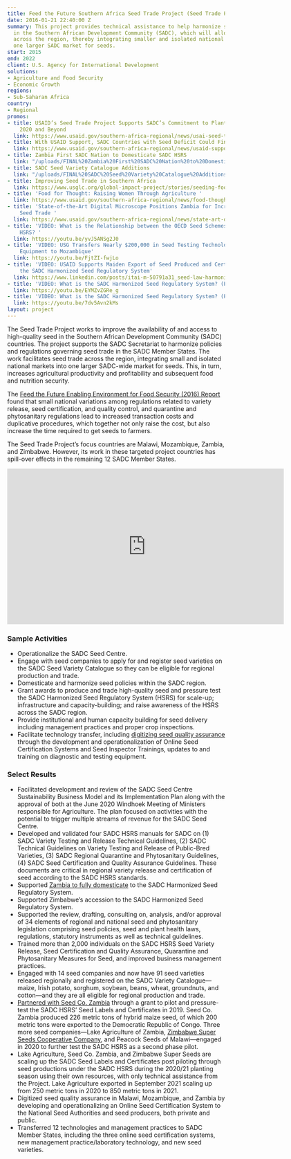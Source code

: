 ```yaml
---
title: Feed the Future Southern Africa Seed Trade Project (Seed Trade Project)
date: 2016-01-21 22:40:00 Z
summary: This project provides technical assistance to help harmonize seed regulations
  in the Southern African Development Community (SADC), which will allow seed trade
  across the region, thereby integrating smaller and isolated national markets into
  one larger SADC market for seeds.
start: 2015
end: 2022
client: U.S. Agency for International Development
solutions:
- Agriculture and Food Security
- Economic Growth
regions:
- Sub-Saharan Africa
country:
- Regional
promos:
- title: USAID’s Seed Trade Project Supports SADC’s Commitment to Plant Health in
    2020 and Beyond
  link: https://www.usaid.gov/southern-africa-regional/news/usai-seed-trade-project-support-sadcs-commitment-plant-health-2020
- title: With USAID Support, SADC Countries with Seed Deficit Could Find Relief Soon
  link: https://www.usaid.gov/southern-africa-regional/news/usaid-support-sadc-countries-seed-deficits-could-find-relief-soon
- title: Zambia First SADC Nation to Domesticate SADC HSRS
  link: "/uploads/FINAL%20Zambia%20First%20SADC%20Nation%20to%20Domesticate%20SADC%20HSRS.pdf"
- title: SADC Seed Variety Catalogue Additions
  link: "/uploads/FINAL%20SADC%20Seed%20Variety%20Catalogue%20Additions%2009%2011%2020.pdf"
- title: Improving Seed Trade in Southern Africa
  link: https://www.usglc.org/global-impact-project/stories/seeding-food-security
- title: 'Food for Thought: Raising Women Through Agriculture '
  link: https://www.usaid.gov/southern-africa-regional/news/food-thought-raising-women-through-agriculture
- title: 'State-of-the-Art Digital Microscope Positions Zambia for Increased International
    Seed Trade '
  link: https://www.usaid.gov/southern-africa-regional/news/state-art-digital-microscope-positions-zambia-increased-international-seed
- title: 'VIDEO: What is the Relationship between the OECD Seed Schemes and the SADC
    HSRS? '
  link: https://youtu.be/yvJ5ANSg2J0
- title: 'VIDEO: USG Transfers Nearly $200,000 in Seed Testing Technology and Lab
    Equipment to Mozambique'
  link: https://youtu.be/FjtZI-fwjLo
- title: 'VIDEO: USAID Supports Maiden Export of Seed Produced and Certified under
    the SADC Harmonized Seed Regulatory System'
  link: https://www.linkedin.com/posts/itai-m-50791a31_seed-law-harmonization-in-sadc-gathers-momentum-activity-6634476458905604096-qAe7
- title: 'VIDEO: What is the SADC Harmonized Seed Regulatory System? (Part 1)'
  link: https://youtu.be/EYMZvZGRe_g
- title: 'VIDEO: What is the SADC Harmonized Seed Regulatory System? (Part 2)'
  link: https://youtu.be/7dv5Avn2kMs
layout: project
---
```


The Seed Trade Project works to improve the availability of and access to high-quality seed in the Southern African Development Community (SADC) countries. The project supports the SADC Secretariat to harmonize policies and regulations governing seed trade in the SADC Member States. The work facilitates seed trade across the region, integrating small and isolated national markets into one larger SADC-wide market for seeds. This, in turn, increases agricultural productivity and profitability and subsequent food and nutrition security.

The [Feed the Future Enabling Environment for Food Security (2016) Report](https://agrilinks.org/activities/feed-future-enabling-environment-food-security-project) found that small national variations among regulations related to variety release, seed certification, and quality control, and quarantine and phytosanitary regulations lead to increased transaction costs and duplicative procedures, which together not only raise the cost, but also increase the time required to get seeds to farmers.

The Seed Trade Project’s focus countries are Malawi, Mozambique, Zambia, and Zimbabwe. However, its work in these targeted project countries has spill-over effects in the remaining 12 SADC Member States.

<iframe src="https://player.vimeo.com/video/212912142" width="640" height="360" frameborder="0" webkitallowfullscreen mozallowfullscreen allowfullscreen></iframe>

### Sample Activities

* Operationalize the SADC Seed Centre.
* Engage with seed companies to apply for and register seed varieties on the SADC Seed Variety Catalogue so they can be eligible for regional production and trade.
* Domesticate and harmonize seed policies within the SADC region.
* Grant awards to produce and trade high-quality seed and pressure test the SADC Harmonized Seed Regulatory System (HSRS) for scale-up; infrastructure and capacity-building; and raise awareness of the HSRS across the SADC region.
* Provide institutional and human capacity building for seed delivery including management practices and proper crop inspections.
* Facilitate technology transfer, including [digitizing seed quality assurance](http://dai-global-developments.com/articles/four-recommendations-for-strengthening-seed-systems/) through the development and operationalization of Online Seed Certification Systems and Seed Inspector Trainings, updates to and training on diagnostic and testing equipment.

### Select Results

* Facilitated development and review of the SADC Seed Centre Sustainability Business Model and its Implementation Plan along with the approval of both at the June 2020 Windhoek Meeting of Ministers responsible for Agriculture. The plan focused on activities with the potential to trigger multiple streams of revenue for the SADC Seed Centre.
* Developed and validated four SADC HSRS manuals for SADC on (1) SADC Variety Testing and Release Technical Guidelines, (2) SADC Technical Guidelines on Variety Testing and Release of Public-Bred Varieties, (3) SADC Regional Quarantine and Phytosanitary Guidelines, (4) SADC Seed Certification and Quality Assurance Guidelines. These documents are critical in regional variety release and certification of seed according to the SADC HSRS standards.
* Supported [Zambia to fully domesticate](https://www.usaid.gov/southern-africa-regional/news/zambia-first-nation-domesticate-regional-seed-trade-policy) to the SADC Harmonized Seed Regulatory System.
* Supported Zimbabwe’s accession to the SADC Harmonized Seed Regulatory System.
* Supported the review, drafting, consulting on, analysis, and/or approval of 34 elements of regional and national seed and phytosanitary legislation comprising seed policies, seed and plant health laws, regulations, statutory instruments as well as technical guidelines.
* Trained more than 2,000 individuals on the SADC HSRS Seed Variety Release, Seed Certification and Quality Assurance, Quarantine and Phytosanitary Measures for Seed, and improved business management practices.
* Engaged with 14 seed companies and now have 91 seed varieties released regionally and registered on the SADC Variety Catalogue—maize, Irish potato, sorghum, soybean, beans, wheat, groundnuts, and cotton—and they are all eligible for regional production and trade.
* [Partnered with Seed Co. Zambia](https://www.usaid.gov/southern-africa-regional/news/seed-zambia-fields-democratic-republic-congo) through a grant to pilot and pressure-test the SADC HSRS’ Seed Labels and Certificates in 2019. Seed Co. Zambia produced 226 metric tons of hybrid maize seed, of which 200 metric tons were exported to the Democratic Republic of Congo. Three more seed companies—Lake Agriculture of Zambia, [Zimbabwe Super Seeds Cooperative Company](https://www.usaid.gov/southern-africa-regional/news/regional-seed-trade-empowers-farmers-and-bolsters-food-security), and Peacock Seeds of Malawi—engaged in 2020 to further test the SADC HSRS as a second phase pilot.
* Lake Agriculture, Seed Co. Zambia, and Zimbabwe Super Seeds are scaling up the SADC Seed Labels and Certificates post piloting through seed productions under the SADC HSRS during the 2020/21 planting season using their own resources, with only technical assistance from the Project. Lake Agriculture exported in September 2021 scaling up from 250 metric tons in 2020 to 850 metric tons in 2021.  
* Digitized seed quality assurance in Malawi, Mozambique, and Zambia by developing and operationalizing an Online Seed Certification System to the National Seed Authorities and seed producers, both private and public.
* Transferred 12 technologies and management practices to SADC Member States, including the three online seed certification systems, new management practice/laboratory technology, and new seed varieties.  